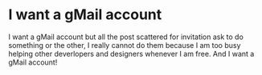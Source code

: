 # I want a gMail account

I want a gMail account but all the post scattered for invitation ask to do something or the other, I really cannot do them because I am too busy helping other deverlopers and designers whenever I am free. And I want a gMail account!